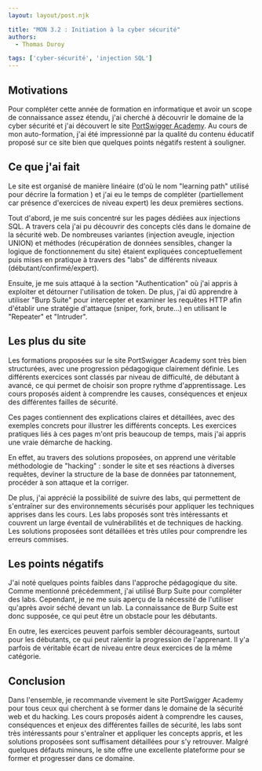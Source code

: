 ```yaml
---
layout: layout/post.njk

title: "MON 3.2 : Initiation à la cyber sécurité"
authors:
  - Thomas Duroy 

tags: ['cyber-sécurité', 'injection SQL']
---
```


## Motivations

Pour compléter cette année de formation en informatique et avoir un scope de connaissance assez étendu, j'ai cherché à découvrir le domaine de la cyber sécurité et j'ai découvert le site [PortSwigger Academy](https://portswigger.net/web-security/learning-path). Au cours de mon auto-formation, j'ai été impressionné par la qualité du contenu éducatif proposé sur ce site bien que quelques points négatifs restent à souligner.

## Ce que j'ai fait

Le site est organisé de manière linéaire (d'où le nom "learning path" utilisé pour décrire la formation ) et j'ai eu le temps de compléter (partiellement car présence d'exercices de niveau expert) les deux premières sections.

Tout d'abord, je me suis concentré sur les pages dédiées aux injections SQL. A travers cela j'ai pu découvrir des concepts clés dans le domaine de la sécurité web. De nombreuses variantes (injection aveugle, injection UNION) et méthodes (récupération de données sensibles, changer la logique de fonctionnement du site) étaient expliquées conceptuellement puis mises en pratique à travers des "labs" de différents niveaux (débutant/confirmé/expert).

Ensuite, je me suis attaqué à la section "Authentication" où j'ai appris à exploiter et détourner l'utilisation de token. De plus, j'ai dû apprendre à utiliser "Burp Suite" pour intercepter et examiner les requêtes HTTP afin d'établir une stratégie d'attaque (sniper, fork, brute...) en utilisant le "Repeater" et "Intruder".

## Les plus du site

Les formations proposées sur le site PortSwigger Academy sont très bien structurées, avec une progression pédagogique clairement définie. Les différents exercices sont classés par niveau de difficulté, de débutant à avancé, ce qui permet de choisir son propre rythme d'apprentissage. Les cours proposés aident à comprendre les causes, conséquences et enjeux des différentes failles de sécurité.

Ces pages contiennent des explications claires et détaillées, avec des exemples concrets pour illustrer les différents concepts. Les exercices pratiques liés à ces pages m'ont pris beaucoup de temps, mais j'ai appris une vraie démarche de hacking.

En effet, au travers des solutions proposées, on apprend une véritable méthodologie de "hacking" : sonder le site et ses réactions à diverses requêtes, deviner la structure de la base de données par tatonnement, procéder à son attaque et la corriger.

De plus, j'ai apprécié la possibilité de suivre des labs, qui permettent de s'entraîner sur des environnements sécurisés pour appliquer les techniques apprises dans les cours. Les labs proposés sont très intéressants et couvrent un large éventail de vulnérabilités et de techniques de hacking. Les solutions proposées sont détaillées et très utiles pour comprendre les erreurs commises.

## Les points négatifs

J'ai noté quelques points faibles dans l'approche pédagogique du site. Comme mentionné précédemment, j'ai utilisé Burp Suite pour compléter des labs. Cependant, je ne me suis aperçu de la nécessité de l'utiliser qu'après avoir séché devant un lab. La connaissance de Burp Suite est donc supposée, ce qui peut être un obstacle pour les débutants.

En outre, les exercices peuvent parfois sembler décourageants, surtout pour les débutants, ce qui peut ralentir la progression de l'apprenant. Il y'a parfois de véritable écart de niveau entre deux exercices de la même catégorie.

## Conclusion

Dans l'ensemble, je recommande vivement le site PortSwigger Academy pour tous ceux qui cherchent à se former dans le domaine de la sécurité web et du hacking. Les cours proposés aident à comprendre les causes, conséquences et enjeux des différentes failles de sécurité, les labs sont très intéressants pour s'entraîner et appliquer les concepts appris, et les solutions proposées sont suffisament détaillées pour s'y retrouver. Malgré quelques défauts mineurs, le site offre une excellente plateforme pour se former et progresser dans ce domaine.
